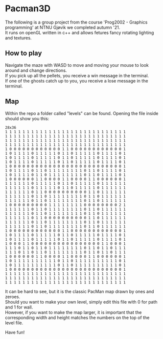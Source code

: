 # Pacman3D

The following is a group project from the course 'Prog2002 - Graphics programming' at NTNU Gjøvik we completed autumn '21.  
It runs on openGL written in c++ and allows fetures fancy rotating lighting and textures.  

## How to play
Navigate the maze with WASD to move and moving your mouse to look around and change directions.  
If you pick up all the pellets, you receive a win message in the terminal.  
If one of the ghosts catch up to you, you receive a lose message in the terminal.

## Map
Within the repo a folder called "levels" can be found. Opening the file inside should show you this:
```
28x36
1 1 1 1 1 1 1 1 1 1 1 1 1 1 1 1 1 1 1 1 1 1 1 1 1 1 1 1
1 1 1 1 1 1 1 1 1 1 1 1 1 1 1 1 1 1 1 1 1 1 1 1 1 1 1 1
1 1 1 1 1 1 1 1 1 1 1 1 1 1 1 1 1 1 1 1 1 1 1 1 1 1 1 1
1 1 1 1 1 1 1 1 1 1 1 1 1 1 1 1 1 1 1 1 1 1 1 1 1 1 1 1
1 0 0 0 0 0 0 0 0 0 0 0 0 1 1 0 0 0 0 0 0 0 0 0 0 0 0 1
1 0 1 1 1 1 0 1 1 1 1 1 0 1 1 0 1 1 1 1 1 0 1 1 1 1 0 1
1 0 1 1 1 1 0 1 1 1 1 1 0 1 1 0 1 1 1 1 1 0 1 1 1 1 0 1
1 0 1 1 1 1 0 1 1 1 1 1 0 1 1 0 1 1 1 1 1 0 1 1 1 1 0 1
1 0 0 0 0 0 0 0 0 0 0 0 0 0 0 0 0 0 0 0 0 0 0 0 0 0 0 1
1 0 1 1 1 1 0 1 1 0 1 1 1 1 1 1 1 1 0 1 1 0 1 1 1 1 0 1
1 0 1 1 1 1 0 1 1 0 1 1 1 1 1 1 1 1 0 1 1 0 1 1 1 1 0 1
1 0 0 0 0 0 0 1 1 0 0 0 0 1 1 0 0 0 0 1 1 0 0 0 0 0 0 1
1 1 1 1 1 1 0 1 1 1 1 1 0 1 1 0 1 1 1 1 1 0 1 1 1 1 1 1
1 1 1 1 1 1 0 1 1 1 1 1 0 1 1 0 1 1 1 1 1 0 1 1 1 1 1 1
1 1 1 1 1 1 0 1 1 0 0 0 0 0 0 0 0 0 0 1 1 0 1 1 1 1 1 1
1 1 1 1 1 1 0 1 1 0 1 1 1 1 1 1 1 1 0 1 1 0 1 1 1 1 1 1
1 1 1 1 1 1 0 1 1 0 1 1 1 1 1 1 1 1 0 1 1 0 1 1 1 1 1 1
1 0 0 0 0 0 0 0 0 0 1 1 1 1 1 1 1 1 0 0 0 0 0 0 0 0 2 1
1 1 1 1 1 1 0 1 1 0 1 1 1 1 1 1 1 1 0 1 1 0 1 1 1 1 1 1
1 1 1 1 1 1 0 1 1 0 1 1 1 1 1 1 1 1 0 1 1 0 1 1 1 1 1 1
1 1 1 1 1 1 0 1 1 0 0 0 0 0 0 0 0 0 0 1 1 0 1 1 1 1 1 1
1 1 1 1 1 1 0 1 1 0 1 1 1 1 1 1 1 1 0 1 1 0 1 1 1 1 1 1
1 1 1 1 1 1 0 1 1 0 1 1 1 1 1 1 1 1 0 1 1 0 1 1 1 1 1 1
1 0 0 0 0 0 0 0 0 0 0 0 0 1 1 0 0 0 0 0 0 0 0 0 0 0 0 1
1 0 1 1 1 1 0 1 1 1 1 1 0 1 1 0 1 1 1 1 1 0 1 1 1 1 0 1
1 0 1 1 1 1 0 1 1 1 1 1 0 1 1 0 1 1 1 1 1 0 1 1 1 1 0 1
1 0 0 0 1 1 0 0 0 0 0 0 0 0 0 0 0 0 0 0 0 0 1 1 0 0 0 1
1 1 1 0 1 1 0 1 1 0 1 1 1 1 1 1 1 1 0 1 1 0 1 1 0 1 1 1
1 1 1 0 1 1 0 1 1 0 1 1 1 1 1 1 1 1 0 1 1 0 1 1 0 1 1 1
1 0 0 0 0 0 0 1 1 0 0 0 0 1 1 0 0 0 0 1 1 0 0 0 0 0 0 1
1 0 1 1 1 1 1 1 1 1 1 1 0 1 1 0 1 1 1 1 1 1 1 1 1 1 0 1
1 0 1 1 1 1 1 1 1 1 1 1 0 1 1 0 1 1 1 1 1 1 1 1 1 1 0 1
1 0 0 0 0 0 0 0 0 0 0 0 0 0 0 0 0 0 0 0 0 0 0 0 0 0 0 1
1 1 1 1 1 1 1 1 1 1 1 1 1 1 1 1 1 1 1 1 1 1 1 1 1 1 1 1
1 1 1 1 1 1 1 1 1 1 1 1 1 1 1 1 1 1 1 1 1 1 1 1 1 1 1 1
1 1 1 1 1 1 1 1 1 1 1 1 1 1 1 1 1 1 1 1 1 1 1 1 1 1 1 1
```

It can be hard to see, but it is the classic PacMan map drawn by ones and zeroes.  
Should you want to make your own level, simply edit this file with 0 for path and 1 for wall.  
However, if you want to make the map larger, it is important that the corresponding width and height matches the numbers on the top of the level file.  

Have fun!
